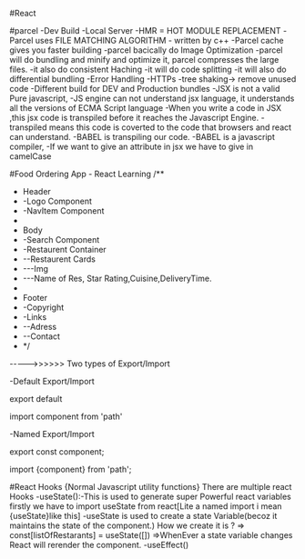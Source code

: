 #React

#parcel
-Dev Build
-Local Server
-HMR = HOT MODULE REPLACEMENT
-Parcel uses FILE MATCHING ALGORITHM - written by c++
-Parcel cache gives you faster building
-parcel bacically do Image Optimization
-parcel will do bundling and minify and optimize it, parcel compresses the large files.
-it also do consistent Haching
-it will do code splitting
-it will also do differential bundling
-Error Handling
-HTTPs
-tree shaking-> remove unused code
-Different build for DEV and Production bundles
-JSX is not a valid Pure javascript,
-JS engine can not understand jsx language, it understands all the versions of ECMA Script language
-When you write a code in JSX ,this jsx code is transpiled before it reaches the Javascript Engine.
-transpiled means this code is coverted to the code that browsers and react can understand.
-BABEL is transpiling our code.
-BABEL is a javascript compiler,
-If we want to give an attribute in jsx we have to give in camelCase

#Food Ordering App - React Learning
/\*\*

- Header
- -Logo Component
- -NavItem Component
-
- Body
- -Search Component
- -Restaurent Container
- --Restaurent Cards
- ---Img
- ---Name of Res, Star Rating,Cuisine,DeliveryTime.
-
- Footer
- -Copyright
- -Links
- --Adress
- --Contact
- \*/

----->>>>>>
Two types of Export/Import

-Default Export/Import

export default <name of component>

import component from 'path'

-Named Export/Import

export const component;

import {component} from 'path';

#React Hooks
{Normal Javascript utility functions}
There are multiple react Hooks
-useState():-This is used to generate super Powerful react variables
firstly we have to import useState from react[Lite a named import i mean {useState}like this]
-useState is used to create a state Variable(becoz it maintains the state of the component.)
How we create it is ?
=> const[listOfRestarants] = useState([])
=>WhenEver a state variable changes React will rerender the component.
-useEffect()
